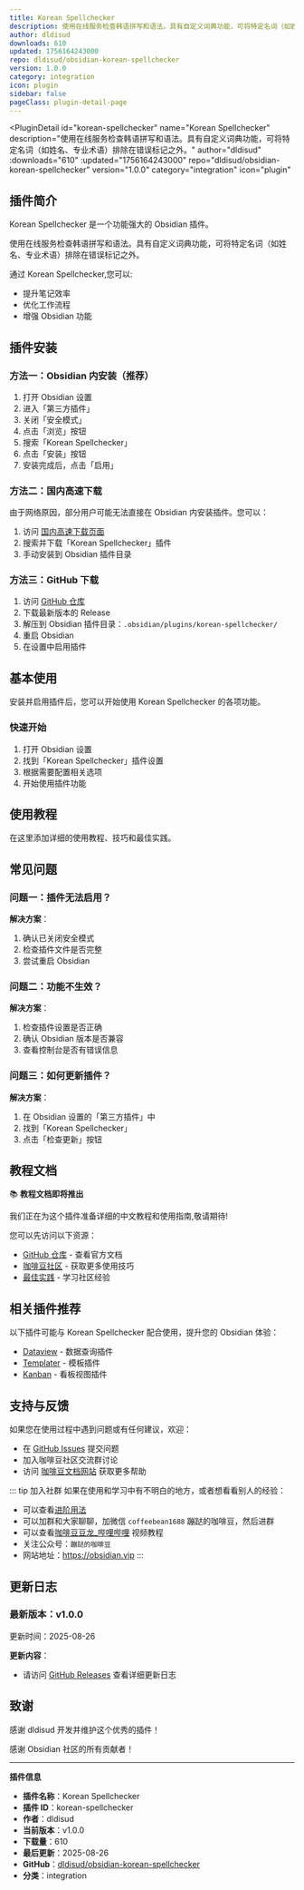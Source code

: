```yaml
---
title: Korean Spellchecker
description: 使用在线服务检查韩语拼写和语法。具有自定义词典功能，可将特定名词（如姓名、专业术语）排除在错误标记之外。
author: dldisud
downloads: 610
updated: 1756164243000
repo: dldisud/obsidian-korean-spellchecker
version: 1.0.0
category: integration
icon: plugin
sidebar: false
pageClass: plugin-detail-page
---
```


<PluginDetail
  id="korean-spellchecker"
  name="Korean Spellchecker"
  description="使用在线服务检查韩语拼写和语法。具有自定义词典功能，可将特定名词（如姓名、专业术语）排除在错误标记之外。"
  author="dldisud"
  :downloads="610"
  :updated="1756164243000"
  repo="dldisud/obsidian-korean-spellchecker"
  version="1.0.0"
  category="integration"
  icon="plugin"
>

<!-- AUTO_GENERATED_START -->
## 插件简介

Korean Spellchecker 是一个功能强大的 Obsidian 插件。

使用在线服务检查韩语拼写和语法。具有自定义词典功能，可将特定名词（如姓名、专业术语）排除在错误标记之外。

通过 Korean Spellchecker,您可以:

- 提升笔记效率
- 优化工作流程
- 增强 Obsidian 功能

<!-- AUTO_GENERATED_END -->

<!-- AUTO_GENERATED_START -->
## 插件安装

### 方法一：Obsidian 内安装（推荐）

1. 打开 Obsidian 设置
2. 进入「第三方插件」
3. 关闭「安全模式」
4. 点击「浏览」按钮
5. 搜索「Korean Spellchecker」
6. 点击「安装」按钮
7. 安装完成后，点击「启用」

### 方法二：国内高速下载

由于网络原因，部分用户可能无法直接在 Obsidian 内安装插件。您可以：

1. 访问 [国内高速下载页面](/zh/documentation/obsidian-plugins-download.html)
2. 搜索并下载「Korean Spellchecker」插件
3. 手动安装到 Obsidian 插件目录

### 方法三：GitHub 下载

1. 访问 [GitHub 仓库](https://github.com/dldisud/obsidian-korean-spellchecker)
2. 下载最新版本的 Release
3. 解压到 Obsidian 插件目录：`.obsidian/plugins/korean-spellchecker/`
4. 重启 Obsidian
5. 在设置中启用插件

## 基本使用

安装并启用插件后，您可以开始使用 Korean Spellchecker 的各项功能。

### 快速开始

1. 打开 Obsidian 设置
2. 找到「Korean Spellchecker」插件设置
3. 根据需要配置相关选项
4. 开始使用插件功能

<!-- AUTO_GENERATED_END -->

<!-- CUSTOM_CONTENT_START:tutorial -->
## 使用教程

在这里添加详细的使用教程、技巧和最佳实践。

<!-- CUSTOM_CONTENT_END:tutorial -->

<!-- SHARED_CONTENT_START -->
## 常见问题

### 问题一：插件无法启用？

**解决方案**：
1. 确认已关闭安全模式
2. 检查插件文件是否完整
3. 尝试重启 Obsidian

### 问题二：功能不生效？

**解决方案**：
1. 检查插件设置是否正确
2. 确认 Obsidian 版本是否兼容
3. 查看控制台是否有错误信息

### 问题三：如何更新插件？

**解决方案**：
1. 在 Obsidian 设置的「第三方插件」中
2. 找到「Korean Spellchecker」
3. 点击「检查更新」按钮

## 教程文档

📚 **教程文档即将推出**

我们正在为这个插件准备详细的中文教程和使用指南,敬请期待!

您可以先访问以下资源：
- [GitHub 仓库](https://github.com/dldisud/obsidian-korean-spellchecker) - 查看官方文档
- [咖啡豆社区](/zh/bases/) - 获取更多使用技巧
- [最佳实践](/zh/best-practices/) - 学习社区经验

## 相关插件推荐

以下插件可能与 Korean Spellchecker 配合使用，提升您的 Obsidian 体验：

- [Dataview](/zh/plugins/dataview.html) - 数据查询插件
- [Templater](/zh/plugins/templater-obsidian.html) - 模板插件
- [Kanban](/zh/plugins/obsidian-kanban.html) - 看板视图插件

## 支持与反馈

如果您在使用过程中遇到问题或有任何建议，欢迎：

- 在 [GitHub Issues](https://github.com/dldisud/obsidian-korean-spellchecker/issues) 提交问题
- 加入咖啡豆社区交流群讨论
- 访问 [咖啡豆文档网站](https://obsidian.vip) 获取更多帮助

::: tip 加入社群
如果在使用和学习中有不明白的地方，或者想看看别人的经验：
- 可以查看[进阶用法](/zh/advanced)
- 可以加群和大家聊聊，加微信 `coffeebean1688` 蹦跶的咖啡豆，然后进群
- 可以查看[咖啡豆豆龙_哔哩哔哩](https://space.bilibili.com/618777356) 视频教程
- 关注公众号：`蹦跶的咖啡豆`
- 网站地址：https://obsidian.vip
:::
<!-- SHARED_CONTENT_END -->

<!-- AUTO_GENERATED_START -->
## 更新日志

### 最新版本：v1.0.0

更新时间：2025-08-26

**更新内容**：
- 请访问 [GitHub Releases](https://github.com/dldisud/obsidian-korean-spellchecker/releases) 查看详细更新日志

## 致谢

感谢 dldisud 开发并维护这个优秀的插件！

感谢 Obsidian 社区的所有贡献者！

---

**插件信息**
- **插件名称**：Korean Spellchecker
- **插件 ID**：korean-spellchecker
- **作者**：dldisud
- **当前版本**：v1.0.0
- **下载量**：610
- **最后更新**：2025-08-26
- **GitHub**：[dldisud/obsidian-korean-spellchecker](https://github.com/dldisud/obsidian-korean-spellchecker)
- **分类**：integration
<!-- AUTO_GENERATED_END -->

</PluginDetail>

